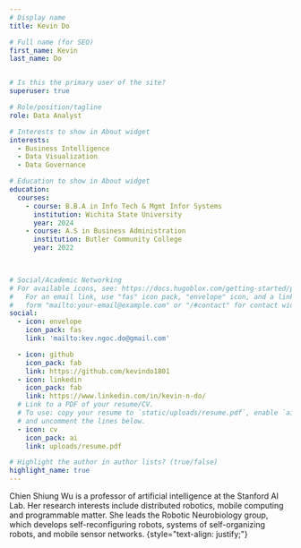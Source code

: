 ```yaml
---
# Display name
title: Kevin Do

# Full name (for SEO)
first_name: Kevin
last_name: Do


# Is this the primary user of the site?
superuser: true

# Role/position/tagline
role: Data Analyst

# Interests to show in About widget
interests:
  - Business Intelligence
  - Data Visualization
  - Data Governance

# Education to show in About widget
education:
  courses:
    - course: B.B.A in Info Tech & Mgmt Infor Systems
      institution: Wichita State University
      year: 2024
    - course: A.S in Business Administration
      institution: Butler Community College
      year: 2022

      

# Social/Academic Networking
# For available icons, see: https://docs.hugoblox.com/getting-started/page-builder/#icons
#   For an email link, use "fas" icon pack, "envelope" icon, and a link in the
#   form "mailto:your-email@example.com" or "/#contact" for contact widget.
social:
  - icon: envelope
    icon_pack: fas
    link: 'mailto:kev.ngoc.do@gmail.com'

  - icon: github
    icon_pack: fab
    link: https://github.com/kevindo1801
  - icon: linkedin
    icon_pack: fab
    link: https://www.linkedin.com/in/kevin-n-do/
  # Link to a PDF of your resume/CV.
  # To use: copy your resume to `static/uploads/resume.pdf`, enable `ai` icons in `params.yaml`,
  # and uncomment the lines below.
  - icon: cv
    icon_pack: ai
    link: uploads/resume.pdf

# Highlight the author in author lists? (true/false)
highlight_name: true
---
```


Chien Shiung Wu is a professor of artificial intelligence at the Stanford AI Lab. Her research interests include distributed robotics, mobile computing and programmable matter. She leads the Robotic Neurobiology group, which develops self-reconfiguring robots, systems of self-organizing robots, and mobile sensor networks.
{style="text-align: justify;"}
